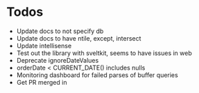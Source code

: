 # Todos

-   Update docs to not specify db
-   Update docs to have ntile, except, intersect
-   Update intellisense
-   Test out the library with sveltkit, seems to have issues in web
-   Deprecate ignoreDateValues
-   orderDate < CURRENT_DATE() includes nulls
-   Monitoring dashboard for failed parses of buffer queries
-   Get PR merged in
